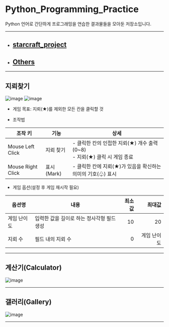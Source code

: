 # Python_Programming_Practice

Python 언어로 간단하게 프로그래밍을 연습한 결과물들을 모아둔 저장소입니다.

---

- ## [starcraft_project](https://github.com/2sjin/Python_Programming_Practice/tree/main/starcraft_project)
- ## [Others](https://github.com/2sjin/Python_Programming_Practice/tree/main/Others)

---

## 지뢰찾기

![image](https://user-images.githubusercontent.com/91407433/152627843-15d4adac-6094-439f-bfb1-6ecb417053c4.png)
![image](https://user-images.githubusercontent.com/91407433/152627849-772562ce-1364-4fa6-9260-6e12fa9e4a92.png)

- 게임 목표: 지뢰(★)를 제외한 모든 칸을 클릭할 것

- 조작법

|조작 키|기능|상세|
|------|---|---|
|Mouse Left Click|지뢰 찾기|- 클릭한 칸의 인접한 지뢰(★) 개수 출력(0~8)<br>- 지뢰(★) 클릭 시 게임 종료|
|Mouse Right Click|표시(Mark)|- 클릭한 칸에 지뢰(★)가 있음을 확신하는 의미의 기호(♧) 표시<br>|

- 게임 옵션(설정 후 게임 재시작 필요)

|옵션명|내용|최소값|최대값|
|------|---|---:|---:|
|게임 난이도|입력한 값을 길이로 하는 정사각형 필드 생성|10|20|
|지뢰 수|필드 내의 지뢰 수|0|게임 난이도|

---

## 계산기(Calculator)

![image](https://user-images.githubusercontent.com/91407433/158368124-472a9188-e477-426f-90a5-4d4d7d4e2ccb.png)

---

## 갤러리(Gallery)

![image](https://user-images.githubusercontent.com/91407433/158368427-460a0ed4-b08a-4af8-853a-219599c7c34f.png)

---
